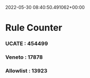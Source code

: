 2022-05-30 08:40:50.491062+00:00
# Rule Counter 
 ### UCATE : 454499

 ### Veneto : 17878

 ### Allowlist : 13923